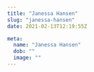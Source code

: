 ```yaml
---
title: "Janessa Hansen"
slug: "janessa-hansen"
date: 2021-02-13T12:19:55Z

meta:
  name: "Janessa Hansen"
  dob: ""
  image: ""
---
```


